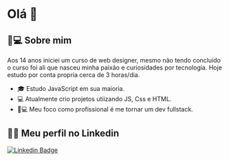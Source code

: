 # Olá 👋

## 👦💻 Sobre mim
Aos 14 anos iniciei um curso de web designer, mesmo não tendo concluido o curso foi ali que nasceu minha paixão e curiosidades por tecnologia.
Hoje estudo por conta propria cerca de 3 horas/dia.

- 🎓 Estudo JavaScript em sua maioria. 
- 💻 Atualmente crio projetos utiizando JS, Css e HTML. 
- 👦💻 Meu foco como profissional é me tornar um dev fullstack. 



## 🤝🏻 Meu perfil no Linkedin
[![Linkedin Badge](https://img.shields.io/badge/-LinkedIn-blue?style=flat-square&logo=Linkedin&logoColor=white&link=https://www.linkedin.com/in/pamela-caffa-b1272a116/)](https://www.linkedin.com/in/bleny-bonze-4a0b7118a//)
